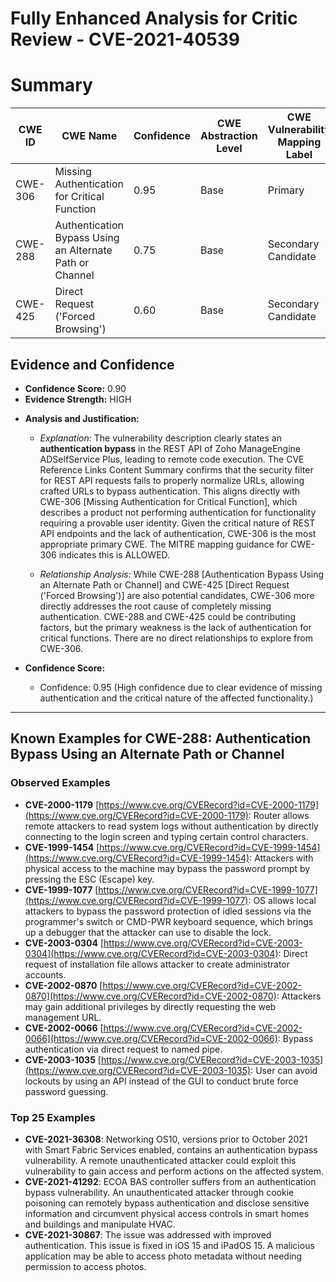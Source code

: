 # Fully Enhanced Analysis for Critic Review - CVE-2021-40539

# Summary
| CWE ID | CWE Name | Confidence | CWE Abstraction Level | CWE Vulnerability Mapping Label | CWE-Vulnerability Mapping Notes |
|---|---|---|---|---|---|
| CWE-306 | Missing Authentication for Critical Function | 0.95 | Base | Primary | Allowed |
| CWE-288 | Authentication Bypass Using an Alternate Path or Channel | 0.75 | Base | Secondary Candidate | Allowed |
| CWE-425 | Direct Request ('Forced Browsing') | 0.60 | Base | Secondary Candidate | Allowed |

## Evidence and Confidence

*   **Confidence Score:** 0.90
*   **Evidence Strength:** HIGH

- **Analysis and Justification:**  
  - *Explanation:* The vulnerability description clearly states an **authentication bypass** in the REST API of Zoho ManageEngine ADSelfService Plus, leading to remote code execution. The CVE Reference Links Content Summary confirms that the security filter for REST API requests fails to properly normalize URLs, allowing crafted URLs to bypass authentication. This aligns directly with CWE-306 [Missing Authentication for Critical Function], which describes a product not performing authentication for functionality requiring a provable user identity. Given the critical nature of REST API endpoints and the lack of authentication, CWE-306 is the most appropriate primary CWE. The MITRE mapping guidance for CWE-306 indicates this is ALLOWED.
  
  - *Relationship Analysis:* While CWE-288 [Authentication Bypass Using an Alternate Path or Channel] and CWE-425 [Direct Request ('Forced Browsing')] are also potential candidates, CWE-306 more directly addresses the root cause of completely missing authentication. CWE-288 and CWE-425 could be contributing factors, but the primary weakness is the lack of authentication for critical functions. There are no direct relationships to explore from CWE-306.

- **Confidence Score:**  
  - Confidence: 0.95 (High confidence due to clear evidence of missing authentication and the critical nature of the affected functionality.)

---



## Known Examples for CWE-288: Authentication Bypass Using an Alternate Path or Channel
### Observed Examples
- **CVE-2000-1179** [https://www.cve.org/CVERecord?id=CVE-2000-1179](https://www.cve.org/CVERecord?id=CVE-2000-1179): Router allows remote attackers to read system logs without authentication by directly connecting to the login screen and typing certain control characters.
- **CVE-1999-1454** [https://www.cve.org/CVERecord?id=CVE-1999-1454](https://www.cve.org/CVERecord?id=CVE-1999-1454): Attackers with physical access to the machine may bypass the password prompt by pressing the ESC (Escape) key.
- **CVE-1999-1077** [https://www.cve.org/CVERecord?id=CVE-1999-1077](https://www.cve.org/CVERecord?id=CVE-1999-1077): OS allows local attackers to bypass the password protection of idled sessions via the programmer's switch or CMD-PWR keyboard sequence, which brings up a debugger that the attacker can use to disable the lock.
- **CVE-2003-0304** [https://www.cve.org/CVERecord?id=CVE-2003-0304](https://www.cve.org/CVERecord?id=CVE-2003-0304): Direct request of installation file allows attacker to create administrator accounts.
- **CVE-2002-0870** [https://www.cve.org/CVERecord?id=CVE-2002-0870](https://www.cve.org/CVERecord?id=CVE-2002-0870): Attackers may gain additional privileges by directly requesting the web management URL.
- **CVE-2002-0066** [https://www.cve.org/CVERecord?id=CVE-2002-0066](https://www.cve.org/CVERecord?id=CVE-2002-0066): Bypass authentication via direct request to named pipe.
- **CVE-2003-1035** [https://www.cve.org/CVERecord?id=CVE-2003-1035](https://www.cve.org/CVERecord?id=CVE-2003-1035): User can avoid lockouts by using an API instead of the GUI to conduct brute force password guessing.
### Top 25 Examples
- **CVE-2021-36308**: Networking OS10, versions prior to October 2021 with Smart Fabric Services enabled, contains an authentication bypass vulnerability. A remote unauthenticated attacker could exploit this vulnerability to gain access and perform actions on the affected system.
- **CVE-2021-41292**: ECOA BAS controller suffers from an authentication bypass vulnerability. An unauthenticated attacker through cookie poisoning can remotely bypass authentication and disclose sensitive information and circumvent physical access controls in smart homes and buildings and manipulate HVAC.
- **CVE-2021-30867**: The issue was addressed with improved authentication. This issue is fixed in iOS 15 and iPadOS 15. A malicious application may be able to access photo metadata without needing permission to access photos.
